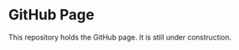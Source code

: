 <style>
    br
    {
        line-height:10px;
    }
    h1, h2, h3, h4
    {
        font-weight:bold;
    }
</style>
<h1>GitHub Page</h1>
<p>This repository holds the GitHub page. It is still under construction.</p>